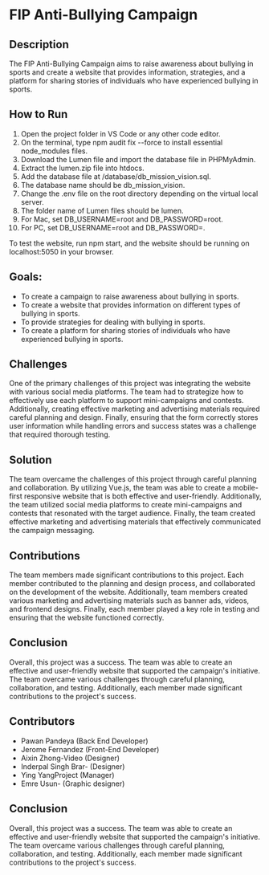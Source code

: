 # FIP Anti-Bullying Campaign

## Description

The FIP Anti-Bullying Campaign aims to raise awareness about bullying in sports and create a website that provides information, strategies, and a platform for sharing stories of individuals who have experienced bullying in sports.

## How to Run

1. Open the project folder in VS Code or any other code editor.
2. On the terminal, type npm audit fix --force to install essential node_modules files.
3. Download the Lumen file and import the database file in PHPMyAdmin.
4. Extract the lumen.zip file into htdocs.
5. Add the database file at /database/db_mission_vision.sql.
6. The database name should be db_mission_vision.
7. Change the .env file on the root directory depending on the virtual local server.
8. The folder name of Lumen files should be lumen.
9. For Mac, set DB_USERNAME=root and DB_PASSWORD=root.
10. For PC, set DB_USERNAME=root and DB_PASSWORD=.

To test the website, run npm start, and the website should be running on localhost:5050 in your browser.

## Goals:

-   To create a campaign to raise awareness about bullying in sports.
-   To create a website that provides information on different types of bullying in sports.
-   To provide strategies for dealing with bullying in sports.
-   To create a platform for sharing stories of individuals who have experienced bullying in sports.

## Challenges

One of the primary challenges of this project was integrating the website with various social media platforms. The team had to strategize how to effectively use each platform to support mini-campaigns and contests. Additionally, creating effective marketing and advertising materials required careful planning and design. Finally, ensuring that the form correctly stores user information while handling errors and success states was a challenge that required thorough testing.

## Solution

The team overcame the challenges of this project through careful planning and collaboration. By utilizing Vue.js, the team was able to create a mobile-first responsive website that is both effective and user-friendly. Additionally, the team utilized social media platforms to create mini-campaigns and contests that resonated with the target audience. Finally, the team created effective marketing and advertising materials that effectively communicated the campaign messaging.

## Contributions

The team members made significant contributions to this project. Each member contributed to the planning and design process, and collaborated on the development of the website. Additionally, team members created various marketing and advertising materials such as banner ads, videos, and frontend designs. Finally, each member played a key role in testing and ensuring that the website functioned correctly.

## Conclusion

Overall, this project was a success. The team was able to create an effective and user-friendly website that supported the campaign's initiative. The team overcame various challenges through careful planning, collaboration, and testing. Additionally, each member made significant contributions to the project's success.

## Contributors

-   Pawan Pandeya (Back End Developer)
-   Jerome Fernandez (Front-End Developer)
-   Aixin Zhong-Video (Designer)
-   Inderpal Singh Brar- (Designer)
-   Ying YangProject (Manager)
-   Emre Usun- (Graphic designer)

## Conclusion

Overall, this project was a success. The team was able to create an effective and user-friendly website that supported the campaign's initiative. The team overcame various challenges through careful planning, collaboration, and testing. Additionally, each member made significant contributions to the project's success.
